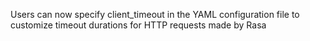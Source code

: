 Users can now specify client_timeout in the YAML configuration file to customize timeout durations for HTTP requests made by Rasa